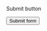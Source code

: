 Submit button

<button class="button" type="submit" name="submitform" id="btn2" >Submit form</button>
